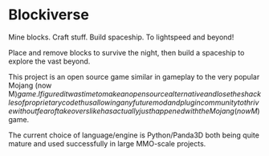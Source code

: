 Blockiverse
===========

Mine blocks.
Craft stuff.
Build spaceship.
To lightspeed and beyond!

Place and remove blocks to survive the night, then build a spaceship to explore the vast beyond.

This project is an open source game similar in gameplay to the very popular Mojang (now M$) game.
I figured it was time to make an open source alternative and lose the shackles of proprietary code
thus allowing any future mod and plugin community to thrive without fear of takeovers like has
actually just happened with the Mojang (now M$) game.

The current choice of language/engine is Python/Panda3D both being quite mature and used
successfully in large MMO-scale projects.
